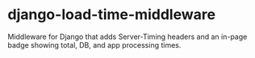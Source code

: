 # django-load-time-middleware
Middleware for Django that adds Server-Timing headers and an in-page badge showing total, DB, and app processing times.
